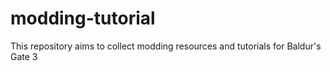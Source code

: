 # modding-tutorial
This repository aims to collect modding resources and tutorials for Baldur's Gate 3
